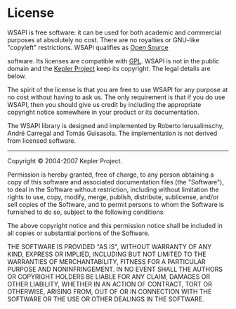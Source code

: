 <h1>License</h1>

<p>
WSAPI is free software: it can be used for both academic
and commercial purposes at absolutely no cost. There are no
royalties or GNU-like "copyleft" restrictions. WSAPI
qualifies as
<a href="http://www.opensource.org/docs/definition.html">Open Source</a>

software.
Its licenses are compatible with
<a href="http://www.gnu.org/licenses/gpl.html">GPL</a>.
WSAPI is not in the public domain and the
<a href="http://www.keplerproject.org">Kepler Project</a>
keep its copyright.
The legal details are below. 
</p>

<p>The spirit of the license is that you are free to use
WSAPI for any purpose at no cost without having to ask us.
The only requirement is that if you do use WSAPI, then you
should give us credit by including the appropriate copyright notice
somewhere in your product or its documentation.</p>

<p>The WSAPI library is designed and implemented by Roberto
Ierusalimschy, Andr&eacute; Carregal and Tom&aacute;s Guisasola.
The implementation is not derived from licensed software.</p>

<hr/>
<p>Copyright &copy; 2004-2007 Kepler Project.</p>

<p>Permission is hereby granted, free of charge, to any person
obtaining a copy of this software and associated documentation
files (the "Software"), to deal in the Software without
restriction, including without limitation the rights to use, copy,
modify, merge, publish, distribute, sublicense, and/or sell copies
of the Software, and to permit persons to whom the Software is
furnished to do so, subject to the following conditions:</p>

<p>The above copyright notice and this permission notice shall be
included in all copies or substantial portions of the Software.</p>

<p>THE SOFTWARE IS PROVIDED "AS IS", WITHOUT WARRANTY OF ANY KIND,
EXPRESS OR IMPLIED, INCLUDING BUT NOT LIMITED TO THE WARRANTIES OF
MERCHANTABILITY, FITNESS FOR A PARTICULAR PURPOSE AND
NONINFRINGEMENT. IN NO EVENT SHALL THE AUTHORS OR COPYRIGHT HOLDERS
BE LIABLE FOR ANY CLAIM, DAMAGES OR OTHER LIABILITY, WHETHER IN AN
ACTION OF CONTRACT, TORT OR OTHERWISE, ARISING FROM, OUT OF OR IN
CONNECTION WITH THE SOFTWARE OR THE USE OR OTHER DEALINGS IN THE
SOFTWARE.</p>

